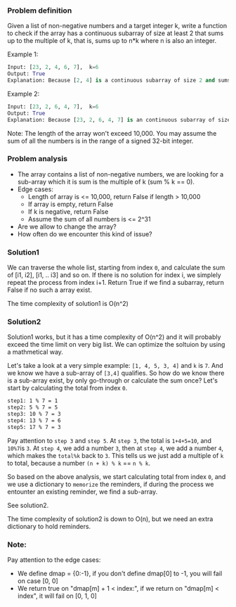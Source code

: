 ### Problem definition
Given a list of non-negative numbers and a target integer k, write a function to check if the array has a continuous subarray of size at least 2 that sums up to the multiple of k, that is, sums up to n*k where n is also an integer.

Example 1:
```python
Input: [23, 2, 4, 6, 7],  k=6
Output: True
Explanation: Because [2, 4] is a continuous subarray of size 2 and sums up to 6.
```

Example 2:
```python
Input: [23, 2, 6, 4, 7],  k=6
Output: True
Explanation: Because [23, 2, 6, 4, 7] is an continuous subarray of size 5 and sums up to 42.
```

Note:
The length of the array won't exceed 10,000.
You may assume the sum of all the numbers is in the range of a signed 32-bit integer.

### Problem analysis
* The array contains a list of non-negative numbers, we are looking for a sub-array which it is sum is the multiple of k (sum % k == 0). 
* Edge cases:
  * Length of array is <= 10,000, return False if length > 10,000
  * If array is empty, return False
  * If k is negative, return False
  * Assume the sum of all numbers is <= 2^31
* Are we allow to change the array?
* How often do we encounter this kind of issue?

### Solution1
We can traverse the whole list, starting from index `0`, and calculate the sum of [i1, i2], [i1, .. i3] and so on. If there is no solution for index i, we simplely repeat the process from index i+1. Return True if we find a subarray, return False if no such a array exist.

The time complexity of solution1 is O(n^2)

### Solution2
Solution1 works, but it has a time complexity of O(n^2) and it will probably exceed the time limit on very big list. We can optimize the soltuion by using a mathmetical way.

Let's take a look at a very simple example:
`[1, 4, 5, 3, 4]` and `k` is `7`. And we know we have a sub-array of `[3,4]` qualifies. So how do we know there is a sub-array exist, by only go-through or calculate the sum once? Let's start by calculating the total from index `0`.
```bash
step1: 1 % 7 = 1 
step2: 5 % 7 = 5
step3: 10 % 7 = 3
step4: 13 % 7 = 6
step5: 17 % 7 = 3
```
Pay attention to `step 3` and `step 5`. At `step 3`, the total is `1+4+5=10`, and `10%7`is `3`. At `step 4`, we add a number `3`, then at `step 4`, we add a number `4`, which makes the `total%k` back to `3`. This tells us we just add a multiple of `k` to total, because a number `(n + k) % k` == `n % k`.

So based on the above analysis, we start calculating total from index `0`, and we use a dictionary to `memorize` the reminders, if during the process we entounter an existing reminder, we find a sub-array.

See solution2.

The time complexity of solution2 is down to O(n), but we need an extra dictionary to hold reminders.

### Note:
Pay attention to the edge cases:
* We define dmap = {0:-1}, if you don't define dmap[0] to -1, you will fail on case [0, 0]
* We return true on "dmap[m] + 1 < index:", if we return on "dmap[m] < index", it will fail on [0, 1, 0]